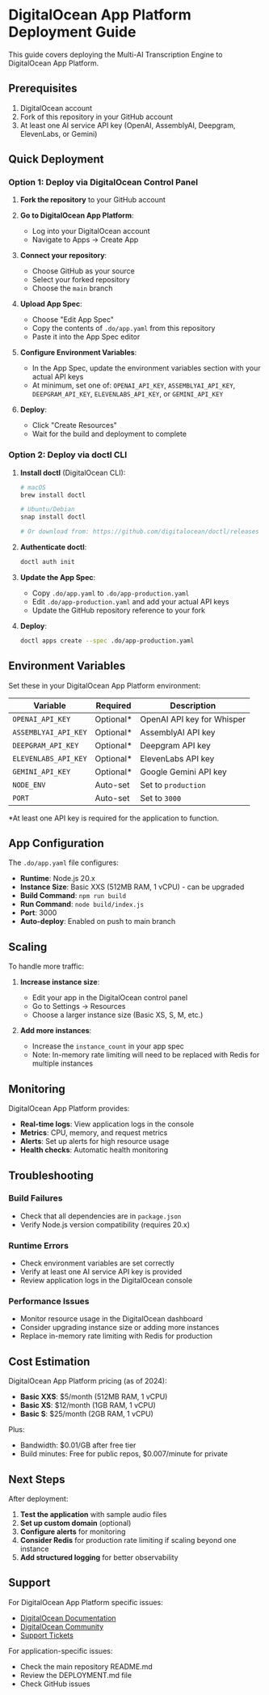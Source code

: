 # DigitalOcean App Platform Deployment Guide

This guide covers deploying the Multi-AI Transcription Engine to DigitalOcean App Platform.

## Prerequisites

1. DigitalOcean account
2. Fork of this repository in your GitHub account
3. At least one AI service API key (OpenAI, AssemblyAI, Deepgram, ElevenLabs, or Gemini)

## Quick Deployment

### Option 1: Deploy via DigitalOcean Control Panel

1. **Fork the repository** to your GitHub account

2. **Go to DigitalOcean App Platform**:
   - Log into your DigitalOcean account
   - Navigate to Apps → Create App

3. **Connect your repository**:
   - Choose GitHub as your source
   - Select your forked repository
   - Choose the `main` branch

4. **Upload App Spec**:
   - Choose "Edit App Spec"
   - Copy the contents of `.do/app.yaml` from this repository
   - Paste it into the App Spec editor

5. **Configure Environment Variables**:
   - In the App Spec, update the environment variables section with your actual API keys
   - At minimum, set one of: `OPENAI_API_KEY`, `ASSEMBLYAI_API_KEY`, `DEEPGRAM_API_KEY`, `ELEVENLABS_API_KEY`, or `GEMINI_API_KEY`

6. **Deploy**:
   - Click "Create Resources"
   - Wait for the build and deployment to complete

### Option 2: Deploy via doctl CLI

1. **Install doctl** (DigitalOcean CLI):
   ```bash
   # macOS
   brew install doctl
   
   # Ubuntu/Debian
   snap install doctl
   
   # Or download from: https://github.com/digitalocean/doctl/releases
   ```

2. **Authenticate doctl**:
   ```bash
   doctl auth init
   ```

3. **Update the App Spec**:
   - Copy `.do/app.yaml` to `.do/app-production.yaml`
   - Edit `.do/app-production.yaml` and add your actual API keys
   - Update the GitHub repository reference to your fork

4. **Deploy**:
   ```bash
   doctl apps create --spec .do/app-production.yaml
   ```

## Environment Variables

Set these in your DigitalOcean App Platform environment:

| Variable | Required | Description |
|----------|----------|-------------|
| `OPENAI_API_KEY` | Optional* | OpenAI API key for Whisper |
| `ASSEMBLYAI_API_KEY` | Optional* | AssemblyAI API key |
| `DEEPGRAM_API_KEY` | Optional* | Deepgram API key |
| `ELEVENLABS_API_KEY` | Optional* | ElevenLabs API key |
| `GEMINI_API_KEY` | Optional* | Google Gemini API key |
| `NODE_ENV` | Auto-set | Set to `production` |
| `PORT` | Auto-set | Set to `3000` |

*At least one API key is required for the application to function.

## App Configuration

The `.do/app.yaml` file configures:

- **Runtime**: Node.js 20.x
- **Instance Size**: Basic XXS (512MB RAM, 1 vCPU) - can be upgraded
- **Build Command**: `npm run build`
- **Run Command**: `node build/index.js`
- **Port**: 3000
- **Auto-deploy**: Enabled on push to main branch

## Scaling

To handle more traffic:

1. **Increase instance size**:
   - Edit your app in the DigitalOcean control panel
   - Go to Settings → Resources
   - Choose a larger instance size (Basic XS, S, M, etc.)

2. **Add more instances**:
   - Increase the `instance_count` in your app spec
   - Note: In-memory rate limiting will need to be replaced with Redis for multiple instances

## Monitoring

DigitalOcean App Platform provides:

- **Real-time logs**: View application logs in the console
- **Metrics**: CPU, memory, and request metrics
- **Alerts**: Set up alerts for high resource usage
- **Health checks**: Automatic health monitoring

## Troubleshooting

### Build Failures
- Check that all dependencies are in `package.json`
- Verify Node.js version compatibility (requires 20.x)

### Runtime Errors
- Check environment variables are set correctly
- Verify at least one AI service API key is provided
- Review application logs in the DigitalOcean console

### Performance Issues
- Monitor resource usage in the DigitalOcean dashboard
- Consider upgrading instance size or adding more instances
- Replace in-memory rate limiting with Redis for production

## Cost Estimation

DigitalOcean App Platform pricing (as of 2024):

- **Basic XXS**: $5/month (512MB RAM, 1 vCPU)
- **Basic XS**: $12/month (1GB RAM, 1 vCPU)
- **Basic S**: $25/month (2GB RAM, 1 vCPU)

Plus:
- Bandwidth: $0.01/GB after free tier
- Build minutes: Free for public repos, $0.007/minute for private

## Next Steps

After deployment:

1. **Test the application** with sample audio files
2. **Set up custom domain** (optional)
3. **Configure alerts** for monitoring
4. **Consider Redis** for production rate limiting if scaling beyond one instance
5. **Add structured logging** for better observability

## Support

For DigitalOcean App Platform specific issues:
- [DigitalOcean Documentation](https://docs.digitalocean.com/products/app-platform/)
- [DigitalOcean Community](https://www.digitalocean.com/community/)
- [Support Tickets](https://cloud.digitalocean.com/support/tickets)

For application-specific issues:
- Check the main repository README.md
- Review the DEPLOYMENT.md file
- Check GitHub issues